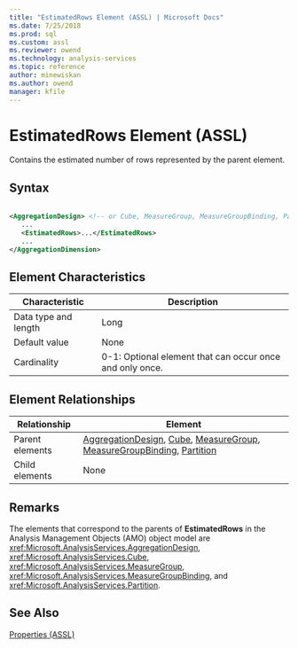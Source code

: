 ```yaml
---
title: "EstimatedRows Element (ASSL) | Microsoft Docs"
ms.date: 7/25/2018
ms.prod: sql
ms.custom: assl
ms.reviewer: owend
ms.technology: analysis-services
ms.topic: reference
author: minewiskan
ms.author: owend
manager: kfile
---
```

# EstimatedRows Element (ASSL)

  Contains the estimated number of rows represented by the parent element.  
  
## Syntax  
  
```xml  
  
<AggregationDesign> <!-- or Cube, MeasureGroup, MeasureGroupBinding, Partition -->  
   ...  
   <EstimatedRows>...</EstimatedRows>  
   ...  
</AggregationDimension>  
```  
  
## Element Characteristics  
  
|Characteristic|Description|  
|--------------------|-----------------|  
|Data type and length|Long|  
|Default value|None|  
|Cardinality|0-1: Optional element that can occur once and only once.|  
  
## Element Relationships  
  
|Relationship|Element|  
|------------------|-------------|  
|Parent elements|[AggregationDesign](objects/aggregationdesign-element-assl.md), [Cube](objects/cube-element-assl.md), [MeasureGroup](objects/measuregroup-element-assl.md), [MeasureGroupBinding](data-type/measuregroupbinding-data-type-assl.md), [Partition](objects/partition-element-assl.md)|  
|Child elements|None|  
  
## Remarks  
 The elements that correspond to the parents of **EstimatedRows** in the Analysis Management Objects (AMO) object model are <xref:Microsoft.AnalysisServices.AggregationDesign>, <xref:Microsoft.AnalysisServices.Cube>, <xref:Microsoft.AnalysisServices.MeasureGroup>, <xref:Microsoft.AnalysisServices.MeasureGroupBinding>, and <xref:Microsoft.AnalysisServices.Partition>.  
  
## See Also  
 [Properties &#40;ASSL&#41;](properties/properties-assl.md)  
  
  
